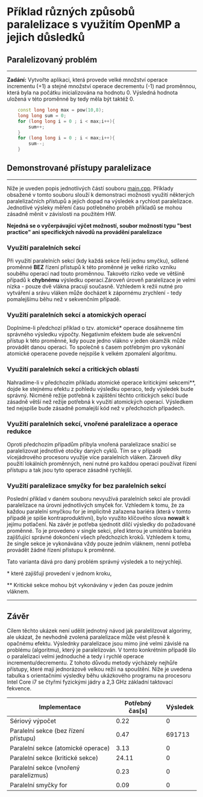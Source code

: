# Příklad různých způsobů paralelizace s využitím OpenMP a jejich důsledků
## Paralelizovaný problém
***
**Zadání:**
Vytvořte aplikaci, která provede velké množství operace incrementu (+1) a stejné množství operace decrementu (-1) 
nad proměnnou, která byla na počátku inicializována na hodnotu 0. Výsledná hodnota uložená v této proměnné 
by tedy měla být taktéž 0.

```c++
    const long long max = pow(10,8);
    long long sum = 0;
    for (long long i = 0 ; i < max;i++){
        sum++;
    }
    for (long long i = 0 ; i < max;i++){
        sum--;
    }
```

## Demonstrované přístupy paralelizace
***
Níže je uveden popis jednotlivých částí souboru [main.cpp](main.cpp). Příklady obsažené v tomto
souboru slouží k demonstraci možnosti využití některých paralelizačních přístupů a jejich dopad na 
výsledek a rychlost paralelizace. Jednotlivé výsleky měření času potřebného proběh příkladů se mohou 
zásadně měnit v závislosti na použitém HW.

**Nejedná se o vyčerpávající výčet možností, soubor možností typu "best practice" ani specifických 
návodů na provádění paralelizace**


### Využití paralelních sekcí

Při využití paralelních sekcí (kdy každá sekce řeší jednu smyčku), sdílené proměnné **BEZ** řízení přístupů k této proměnné je velké riziko vzniku
souběhu operací nad touto proměnnou. Takovéto riziko vede ve většině případů k **chybnému** výsledku operací.Zároveň
úroveň paralelizace je velmi nízka - pouze dvě vlákna pracují současně. Vzhledem k režii nutné pro 
vytváření a srávu vláken může docházet k zápornému zrychlení - tedy pomalejšímu běhu 
než v sekvenčním případě.

### Využití paralelních sekcí a atomických operací

Doplníme-li předchozí příklad o tzv. atomické* operace
dosáhneme tím správného výsledku výpočty. Negativním efektem bude ale sekvenční přístup k této proměnné,
kdy pouze jedno vlákno v jeden okamžik může provádět danou operaci. To společně s časem potřebným 
pro vykonání atomické operacene povede nejspíše k velkém zpomalení algoritmu.

### Využití paralelních sekcí a critických oblastí

Nahradíme-li v předchozím příkladu atomické operace kritickými sekcemi**, dojde ke stejnému efektu z pohledu výsledku 
operaco, tedy výsledek bude správný. Nicméně režije potřebná k zajištění těchto critických sekcí bude zásadně 
větší než režije potřebná k využití atomických operací. Výsledkem ted nejspíše bude zásadně pomalejší kód než 
v předchozích případech.

### Využití paralelních sekcí, vnořené paralelizace a operace redukce

Oproti předchozím případům přibyla vnořená paralelizace snažící se paralelizovat jednotlivé otočky daných cyklů. Tím se
v případě vícejádrového procesoru využije více paralelních vláken. 
Zároveň díky použití lokálních proměnných, není nutné pro každou operaci používat řízení přístupu a tak jsou tyto operace
zásadně rychlejší.

### Využití paralelizace smyčky for bez paralelních sekcí

Poslední příklad v daném souboru nevyužívá paralelních sekcí ale provádí paralelizace na úrovni jednotlivých smyček
for. Vzhledem k tomu, že za každou paralelní smyčkou for je implicitně zařazena bariéra (která v tomto případě je spíše 
kontraproduktivní), bylo využito klíčového slova **nowait** k jejímu potlačení. Na závěr je potřeba sjednotit dílčí
výsledky do požadované proměnné. To je provedeno v single sekci, před kterou je umístěna bariéra zajišťující
správné dokončení všech předchozích kroků. Vzhledem k tomu, že single sekce je vykonávána vždy pouze
jedním vláknem, nenní potřeba provádět žádné řízení přistupu k proměnné.

Tato varianta dává pro daný problém správný výsledek a to nejrychleji.

\* které zajišťují provedení v jednom kroku,

\*\* Kritické sekce mohou být vykonávány v jeden čas pouze jedním vláknem. 

---
## Závěr

Cílem těchto ukázek není udělit jednotný návod jak paralelilzovat algorimy, ale ukázat, že nevhodně zvolená
paralelizace může vést přesně k opačnému efektu. Výslednky paralelizace jsou mimo jiné velmi závislé na 
problému (algoritmu), který je paralelizován. V tomto konkrétním případě šlo o paralelizaci velmi jednoduché
a tedy i rychlé operace incrementu/decrementu. Z tohoto důvodu metody výcházely nejhůře přístupy, které mají 
jednorázově velkou režii na spouštění. Níže je uvedena tabulka s orientačními výsledky běhu
ukázkového programu na procesoru Intel Core i7 se čtyřmi fyzickými jádry a 2,3 GHz základní taktovací fekvence.


| **Implementace**                       | **Potřebný čas[s]** | **Výsledek** |
|----------------------------------------|---------------------|--------------|
| Sériový výpočet                        |                0.22 |            0 |
| Paralelní sekce (bez řízení přístupu)  |                0.47 |       691713 |
| Paralelní sekce (atomické operace)     |                3.13 |            0 |
| Paralelní sekce (kritické sekce)       |               24.11 |            0 |
| Paralelní sekce (vnořený paralelizmus) |                0.23 |            0 |
| Paralelní smyčky for                   |                0.09 |            0 |